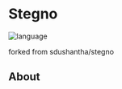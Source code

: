 # Stegno

![language](https://img.shields.io/badge/language-python%2B-green.svg)

forked from sdushantha/stegno


## About
